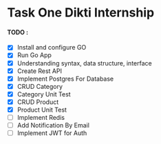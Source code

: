 # Task One Dikti Internship

#### TODO :

- [x] Install and configure GO
- [x] Run Go App
- [x] Understanding syntax, data structure, interface
- [x] Create Rest API
- [x] Implement Postgres For Database
- [x] CRUD Category
- [x] Category Unit Test
- [x] CRUD Product
- [x] Product Unit Test
- [ ] Implement Redis
- [ ] Add Notification By Email
- [ ] Implement JWT for Auth